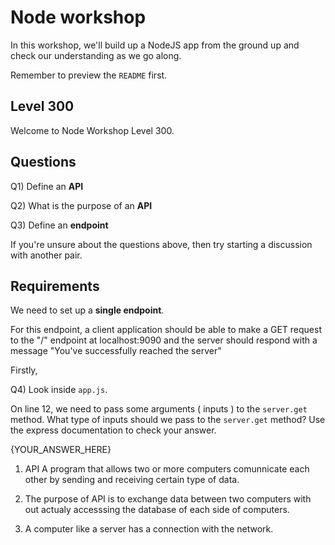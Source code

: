 

# Node workshop

In this workshop, we'll build up a NodeJS app from the ground up and check our understanding as we go along.

Remember to preview the `README` first.


## Level 300

Welcome to Node Workshop Level 300.

## Questions

Q1) Define an **API**

Q2) What is the purpose of an **API**

Q3) Define an **endpoint**

If you're unsure about the questions above, then try starting a discussion with another pair.

## Requirements

We need to set up a **single endpoint**.

For this endpoint, a client application should be able to make a GET request to the "/" endpoint at localhost:9090
and the server should respond with a message "You've successfully reached the server"

Firstly,

Q4) Look inside `app.js`.

On line 12, we need to pass some arguments ( inputs ) to the `server.get` method. 
What type of inputs should we pass to the `server.get` method? Use the express documentation to check your answer.
 

{YOUR_ANSWER_HERE}
1. API A program that allows two or more computers comunnicate each other by sending and receiving certain type of data.
2. The purpose of API is to exchange data between two computers with out actualy accesssing the database of each side of computers.

3. A computer like a server has a connection with the network.
